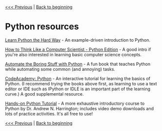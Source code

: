 [<<< Previous](introspection.md) | [Back to beginning](../README.md)

# Python resources

[Learn Python the Hard Way](http://learnpythonthehardway.org/book/) - An example-driven introduction to Python.

[How to Think Like a Computer Scientist - Python Edition](https://runestone.academy/runestone/static/thinkcspy/index.html) - A good intro if you're also interested in learning basic computer science concepts.

[Automate the Boring Stuff with Python](https://automatetheboringstuff.com/) - A fun book that teaches Python while automating some common (and annoying) tasks.

[CodeAcademy: Python](https://www.codecademy.com/learn/learn-python-3) - An interactive tutorial for learning the basics of Python. (I recommend trying the books above first, as learning to use a text editor or IDE such as IPython or IDLE is an important part of the learning curve.) A good supplemental resource. 

[Hands-on Python Tutorial](https://anh.cs.luc.edu/python/hands-on/3.1/handsonHtml/index.html) - A more exhaustive introductory course to Python by Dr. Andrew N. Harrington; includes video demo downloads and lots of practice activities. It's all free to use!

[<<< Previous](introspection.md) | [Back to beginning](../README.md)

